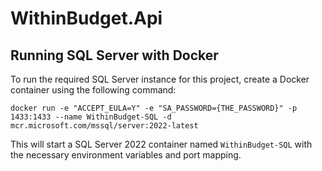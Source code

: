 # WithinBudget.Api

## Running SQL Server with Docker

To run the required SQL Server instance for this project, create a Docker container using the following command:

```
docker run -e "ACCEPT_EULA=Y" -e "SA_PASSWORD={THE_PASSWORD}" -p 1433:1433 --name WithinBudget-SQL -d mcr.microsoft.com/mssql/server:2022-latest
```

This will start a SQL Server 2022 container named `WithinBudget-SQL` with the necessary environment variables and port mapping.
